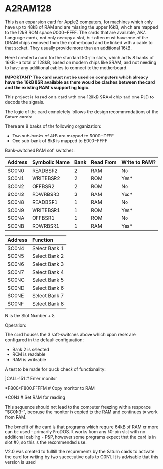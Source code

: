 # A2RAM128

This is an expansion card for Apple2 computers, for machines which only have up to 48kB of RAM and are missing the upper 16kB, which are mapped to the 12kB ROM space $D000-$FFFF.
The cards that are available, AKA Language cards, not only occupy a slot, but often must have one of the DRAM chips removed from the motherboard and be linked with a cable to that socket. They usually provide more than an additional 16kB.

Here I created a card for the standard 50-pin slots, which adds 8 banks of 16kB - a total of 128kB, based on modern chips like SRAM, and not needing to have any additional cables to connect to the motherboard.

**IMPORTANT: The card must not be used on computers which already have the 16kB BSR available as there would be clashes between the card and the existing RAM's supporting logic.**

This project is based on a card with one 128kB SRAM chip and one PLD to decode the signals.

The logic of the card completely follows the design recommendations of the Saturn cards:

There are 8 banks of the following organization:
* Two sub-banks of 4kB are mapped to $D000-$DFFF
* One sub-bank of 8kB is mapped to $E000-$FFFF

Bank-switched RAM soft switches:

| Address | Symbolic Name | Bank | Read From | Write to RAM? |
|:--------|:--------------|:-----|:----------|:--------------|
|$C0N0|READBSR2|2|RAM|No|
|$C0N1|WRITEBSR2|2|ROM|Yes*|
|$C0N2|OFFBSR2|2|ROM|No|
|$C0N3|RDWRBSR2|2|RAM|Yes*|
|$C0N8|READBSR1|1|RAM|No|
|$C0N9|WRITEBSR1|1|ROM|Yes*|
|$C0NA|OFFBSR1|1|ROM|No|
|$C0NB|RDWRBSR1|1|RAM|Yes*|

| Address | Function |
|:--------|:--------------|
|$C0N4|Select Bank 1|
|$C0N5|Select Bank 2|
|$C0N6|Select Bank 3|
|$C0N7|Select Bank 4|
|$C0NC|Select Bank 5|
|$C0ND|Select Bank 6|
|$C0NE|Select Bank 7|
|$C0NF|Select Bank 8|

N is the Slot Number + 8.

Operation:

The card houses the 3 soft-switches above which upon reset are configured in the default configuration:

* Bank 2 is selected
* ROM is readable
* RAM is writeable

A test to be made for quick check of functionality:

]CALL-151           # Enter monitor

*F800<F800.FFFFM    # Copy monitor to RAM

*C0N3               # Set RAM for reading

This sequence should not lead to the computer freezing with a responce "$C0N3-", because the monitor is copied to the RAM and continues to work from RAM.

The benefit of the card is that programs which require 64kB of RAM or more can be used - primarily ProDOS. It works from any 50-pin slot with no additional cabling - P&P, however some programs expect that the card is in slot #0, so this is the recommended use.

V2.0 was created to fullfill the requrements by the Saturn cards to activate the card for writing by two succecutive calls to C0N1. It is advisable that this version is used.

